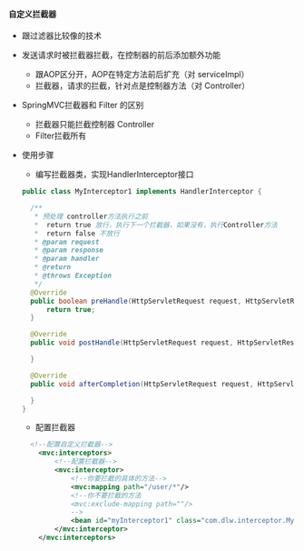 #### 自定义拦截器

* 跟过滤器比较像的技术
* 发送请求时被拦截器拦截，在控制器的前后添加额外功能
  * 跟AOP区分开，AOP在特定方法前后扩充（对 serviceImpl）
  * 拦截器，请求的拦截，针对点是控制器方法（对 Controller）
* SpringMVC拦截器和 Filter 的区别
  * 拦截器只能拦截控制器 Controller
  * Filter拦截所有

* 使用步骤

  * 编写拦截器类，实现HandlerInterceptor接口

  ```java
  public class MyInterceptor1 implements HandlerInterceptor {
  
  	/**
  	 * 预处理 controller方法执行之前
  	 * 	return true 放行，执行下一个拦截器，如果没有，执行Controller方法
  	 * 	return false 不放行
  	 * @param request
  	 * @param response
  	 * @param handler
  	 * @return
  	 * @throws Exception
  	 */
  	@Override
  	public boolean preHandle(HttpServletRequest request, HttpServletResponse response, Object handler) throws Exception {
  		return true;
  	}
  
  	@Override
  	public void postHandle(HttpServletRequest request, HttpServletResponse response, Object handler, ModelAndView modelAndView) throws Exception {
  
  	}
  
  	@Override
  	public void afterCompletion(HttpServletRequest request, HttpServletResponse response, Object handler, Exception ex) throws Exception {
  
  	}
  }
  
  ```

  * 配置拦截器

  ```xml
  	<!--配置自定义拦截器-->
      <mvc:interceptors>
          <!--配置拦截器-->
          <mvc:interceptor>
              <!--你要拦截的具体的方法-->
              <mvc:mapping path="/user/*"/>
              <!--你不要拦截的方法
              <mvc:exclude-mapping path=""/>
              -->
              <bean id="myInterceptor1" class="com.dlw.interceptor.MyInterceptor1"></bean>
          </mvc:interceptor>
      </mvc:interceptors>
  ```

  